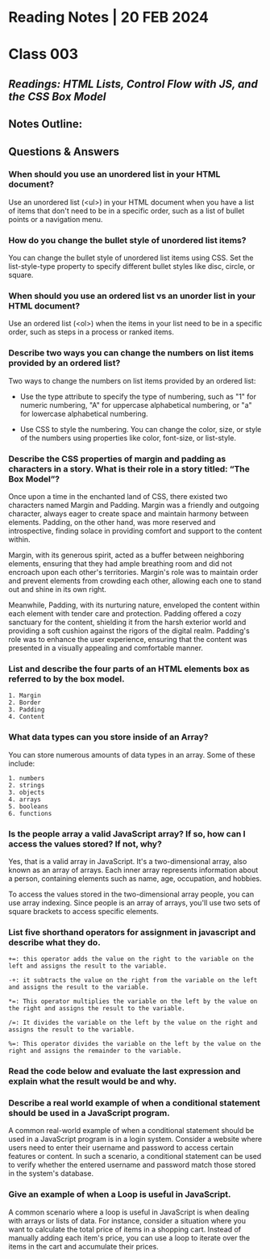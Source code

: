 # **Reading Notes | 20 FEB 2024**

# Class 003

## *Readings: HTML Lists, Control Flow with JS, and the CSS Box Model*

## **Notes Outline:**  

## **Questions & Answers**  

### **When should you use an unordered list in your HTML document?**  

Use an unordered list (\<ul>) in your HTML document when you have a list of items that don't need to be in a specific order, such as a list of bullet points or a navigation menu.

### **How do you change the bullet style of unordered list items?**  

You can change the bullet style of unordered list items using CSS. Set the list-style-type property to specify different bullet styles like disc, circle, or square.

### **When should you use an ordered list vs an unorder list in your HTML document?**  
Use an ordered list (\<ol>) when the items in your list need to be in a specific order, such as steps in a process or ranked items.

### **Describe two ways you can change the numbers on list items provided by an ordered list?**  

Two ways to change the numbers on list items provided by an ordered list:

* Use the type attribute to specify the type of numbering, such as "1" for numeric numbering, "A" for uppercase alphabetical numbering, or "a" for lowercase alphabetical numbering.  

* Use CSS to style the numbering. You can change the color, size, or style of the numbers using properties like color, font-size, or list-style.
  
### **Describe the CSS properties of margin and padding as characters in a story. What is their role in a story titled: “The Box Model”?**  
Once upon a time in the enchanted land of CSS, there existed two characters named Margin and Padding. Margin was a friendly and outgoing character, always eager to create space and maintain harmony between elements. Padding, on the other hand, was more reserved and introspective, finding solace in providing comfort and support to the content within.  

Margin, with its generous spirit, acted as a buffer between neighboring elements, ensuring that they had ample breathing room and did not encroach upon each other's territories. Margin's role was to maintain order and prevent elements from crowding each other, allowing each one to stand out and shine in its own right.

Meanwhile, Padding, with its nurturing nature, enveloped the content within each element with tender care and protection. Padding offered a cozy sanctuary for the content, shielding it from the harsh exterior world and providing a soft cushion against the rigors of the digital realm. Padding's role was to enhance the user experience, ensuring that the content was presented in a visually appealing and comfortable manner.



### **List and describe the four parts of an HTML elements box as referred to by the box model.**  
    1. Margin  
    2. Border  
    3. Padding  
    4. Content  

### **What data types can you store inside of an Array?**  
You can store numerous amounts of data types in an array. Some of these include: 

    1. numbers  
    2. strings  
    3. objects  
    4. arrays
    5. booleans
    6. functions

### **Is the people array a valid JavaScript array? If so, how can I access the values stored? If not, why?**  

Yes, that is a valid array in JavaScript. It's a two-dimensional array, also known as an array of arrays. Each inner array represents information about a person, containing elements such as name, age, occupation, and hobbies.  
  
  To access the values stored in the two-dimensional array people, you can use array indexing. Since people is an array of arrays, you'll use two sets of square brackets to access specific elements. 

### **List five shorthand operators for assignment in javascript and describe what they do.**  

    +=: this operator adds the value on the right to the variable on the left and assigns the result to the variable.  
      
    -+: it subtracts the value on the right from the variable on the left and assigns the result to the variable.  

    *=: This operator multiplies the variable on the left by the value on the right and assigns the result to the variable.  

    /=: It divides the variable on the left by the value on the right and assigns the result to the variable.  

    %=: This operator divides the variable on the left by the value on the right and assigns the remainder to the variable.     
### **Read the code below and evaluate the last expression and explain what the result would be and why.**  

### **Describe a real world example of when a conditional statement should be used in a JavaScript program.**  
A common real-world example of when a conditional statement should be used in a JavaScript program is in a login system. Consider a website where users need to enter their username and password to access certain features or content. In such a scenario, a conditional statement can be used to verify whether the entered username and password match those stored in the system's database.

### **Give an example of when a Loop is useful in JavaScript.**  
A common scenario where a loop is useful in JavaScript is when dealing with arrays or lists of data. For instance, consider a situation where you want to calculate the total price of items in a shopping cart. Instead of manually adding each item's price, you can use a loop to iterate over the items in the cart and accumulate their prices.


